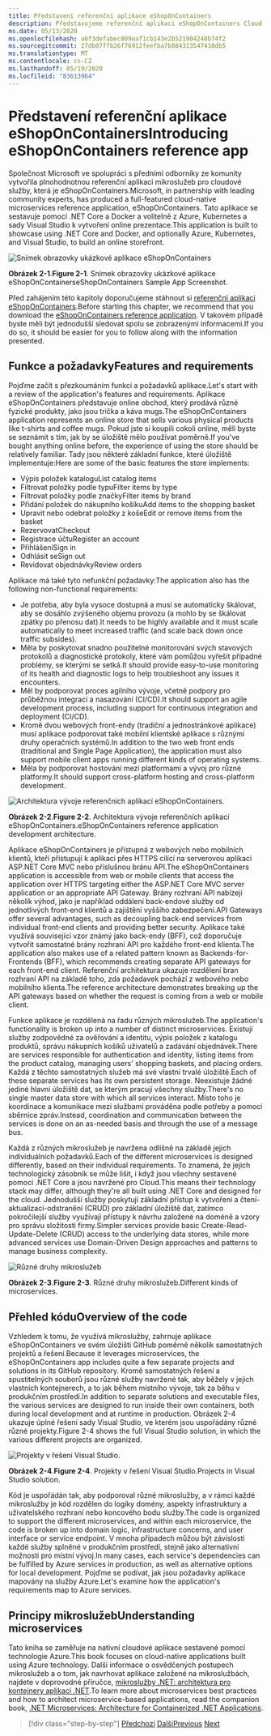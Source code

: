 ```yaml
---
title: Představení referenční aplikace eShopOnContainers
description: Představujeme referenční aplikaci eShopOnContainers Cloud Native mikroslužeb pro ASP.NET Core a Azure.
ms.date: 05/13/2020
ms.openlocfilehash: a6f3defabec809eaf1cb143e2b521904248b74f2
ms.sourcegitcommit: 27db07ffb26f76912feefba7b884313547410db5
ms.translationtype: MT
ms.contentlocale: cs-CZ
ms.lasthandoff: 05/19/2020
ms.locfileid: "83613964"
---
```

# <a name="introducing-eshoponcontainers-reference-app"></a><span data-ttu-id="2f20c-103">Představení referenční aplikace eShopOnContainers</span><span class="sxs-lookup"><span data-stu-id="2f20c-103">Introducing eShopOnContainers reference app</span></span>

<span data-ttu-id="2f20c-104">Společnost Microsoft ve spolupráci s předními odborníky ze komunity vytvořila plnohodnotnou referenční aplikaci mikroslužeb pro cloudové služby, která je eShopOnContainers.</span><span class="sxs-lookup"><span data-stu-id="2f20c-104">Microsoft, in partnership with leading community experts, has produced a full-featured cloud-native microservices reference application, eShopOnContainers.</span></span> <span data-ttu-id="2f20c-105">Tato aplikace se sestavuje pomocí .NET Core a Docker a volitelně z Azure, Kubernetes a sady Visual Studio k vytvoření online prezentace.</span><span class="sxs-lookup"><span data-stu-id="2f20c-105">This application is built to showcase using .NET Core and Docker, and optionally Azure, Kubernetes, and Visual Studio, to build an online storefront.</span></span>

![Snímek obrazovky ukázkové aplikace eShopOnContainers](./media/eshoponcontainers-sample-app-screenshot.png)

<span data-ttu-id="2f20c-107">**Obrázek 2-1**.</span><span class="sxs-lookup"><span data-stu-id="2f20c-107">**Figure 2-1**.</span></span> <span data-ttu-id="2f20c-108">Snímek obrazovky ukázkové aplikace eShopOnContainers</span><span class="sxs-lookup"><span data-stu-id="2f20c-108">eShopOnContainers Sample App Screenshot.</span></span>

<span data-ttu-id="2f20c-109">Před zahájením této kapitoly doporučujeme stáhnout si [referenční aplikaci eShopOnContainers](https://github.com/dotnet-architecture/eShopOnContainers).</span><span class="sxs-lookup"><span data-stu-id="2f20c-109">Before starting this chapter, we recommend that you download the [eShopOnContainers reference application](https://github.com/dotnet-architecture/eShopOnContainers).</span></span> <span data-ttu-id="2f20c-110">V takovém případě byste měli být jednodušší sledovat spolu se zobrazenými informacemi.</span><span class="sxs-lookup"><span data-stu-id="2f20c-110">If you do so, it should be easier for you to follow along with the information presented.</span></span>

## <a name="features-and-requirements"></a><span data-ttu-id="2f20c-111">Funkce a požadavky</span><span class="sxs-lookup"><span data-stu-id="2f20c-111">Features and requirements</span></span>

<span data-ttu-id="2f20c-112">Pojďme začít s přezkoumáním funkcí a požadavků aplikace.</span><span class="sxs-lookup"><span data-stu-id="2f20c-112">Let's start with a review of the application's features and requirements.</span></span> <span data-ttu-id="2f20c-113">Aplikace eShopOnContainers představuje online obchod, který prodává různé fyzické produkty, jako jsou trička a káva mugs.</span><span class="sxs-lookup"><span data-stu-id="2f20c-113">The eShopOnContainers application represents an online store that sells various physical products like t-shirts and coffee mugs.</span></span> <span data-ttu-id="2f20c-114">Pokud jste si koupili cokoli online, měli byste se seznámit s tím, jak by se úložiště mělo používat poměrně.</span><span class="sxs-lookup"><span data-stu-id="2f20c-114">If you've bought anything online before, the experience of using the store should be relatively familiar.</span></span> <span data-ttu-id="2f20c-115">Tady jsou některé základní funkce, které úložiště implementuje:</span><span class="sxs-lookup"><span data-stu-id="2f20c-115">Here are some of the basic features the store implements:</span></span>

- <span data-ttu-id="2f20c-116">Výpis položek katalogu</span><span class="sxs-lookup"><span data-stu-id="2f20c-116">List catalog items</span></span>
- <span data-ttu-id="2f20c-117">Filtrovat položky podle typu</span><span class="sxs-lookup"><span data-stu-id="2f20c-117">Filter items by type</span></span>
- <span data-ttu-id="2f20c-118">Filtrovat položky podle značky</span><span class="sxs-lookup"><span data-stu-id="2f20c-118">Filter items by brand</span></span>
- <span data-ttu-id="2f20c-119">Přidání položek do nákupního košíku</span><span class="sxs-lookup"><span data-stu-id="2f20c-119">Add items to the shopping basket</span></span>
- <span data-ttu-id="2f20c-120">Upravit nebo odebrat položky z koše</span><span class="sxs-lookup"><span data-stu-id="2f20c-120">Edit or remove items from the basket</span></span>
- <span data-ttu-id="2f20c-121">Rezervovat</span><span class="sxs-lookup"><span data-stu-id="2f20c-121">Checkout</span></span>
- <span data-ttu-id="2f20c-122">Registrace účtu</span><span class="sxs-lookup"><span data-stu-id="2f20c-122">Register an account</span></span>
- <span data-ttu-id="2f20c-123">Přihlášení</span><span class="sxs-lookup"><span data-stu-id="2f20c-123">Sign in</span></span>
- <span data-ttu-id="2f20c-124">Odhlásit se</span><span class="sxs-lookup"><span data-stu-id="2f20c-124">Sign out</span></span>
- <span data-ttu-id="2f20c-125">Revidovat objednávky</span><span class="sxs-lookup"><span data-stu-id="2f20c-125">Review orders</span></span>

<span data-ttu-id="2f20c-126">Aplikace má také tyto nefunkční požadavky:</span><span class="sxs-lookup"><span data-stu-id="2f20c-126">The application also has the following non-functional requirements:</span></span>

- <span data-ttu-id="2f20c-127">Je potřeba, aby byla vysoce dostupná a musí se automaticky škálovat, aby se dosáhlo zvýšeného objemu provozu (a mohlo by se škálovat zpátky po přenosu dat).</span><span class="sxs-lookup"><span data-stu-id="2f20c-127">It needs to be highly available and it must scale automatically to meet increased traffic (and scale back down once traffic subsides).</span></span>
- <span data-ttu-id="2f20c-128">Měla by poskytovat snadno použitelné monitorování svých stavových protokolů a diagnostické protokoly, které vám pomůžou vyřešit případné problémy, se kterými se setká.</span><span class="sxs-lookup"><span data-stu-id="2f20c-128">It should provide easy-to-use monitoring of its health and diagnostic logs to help troubleshoot any issues it encounters.</span></span>
- <span data-ttu-id="2f20c-129">Měl by podporovat proces agilního vývoje, včetně podpory pro průběžnou integraci a nasazování (CI/CD).</span><span class="sxs-lookup"><span data-stu-id="2f20c-129">It should support an agile development process, including support for continuous integration and deployment (CI/CD).</span></span>
- <span data-ttu-id="2f20c-130">Kromě dvou webových front-endy (tradiční a jednostránkové aplikace) musí aplikace podporovat také mobilní klientské aplikace s různými druhy operačních systémů.</span><span class="sxs-lookup"><span data-stu-id="2f20c-130">In addition to the two web front ends (traditional and Single Page Application), the application must also support mobile client apps running different kinds of operating systems.</span></span>
- <span data-ttu-id="2f20c-131">Měla by podporovat hostování mezi platformami a vývoj pro různé platformy.</span><span class="sxs-lookup"><span data-stu-id="2f20c-131">It should support cross-platform hosting and cross-platform development.</span></span>

![Architektura vývoje referenčních aplikací eShopOnContainers.](./media/eshoponcontainers-development-architecture.png)

<span data-ttu-id="2f20c-133">**Obrázek 2-2**.</span><span class="sxs-lookup"><span data-stu-id="2f20c-133">**Figure 2-2**.</span></span> <span data-ttu-id="2f20c-134">Architektura vývoje referenčních aplikací eShopOnContainers.</span><span class="sxs-lookup"><span data-stu-id="2f20c-134">eShopOnContainers reference application development architecture.</span></span>

<span data-ttu-id="2f20c-135">Aplikace eShopOnContainers je přístupná z webových nebo mobilních klientů, kteří přistupují k aplikaci přes HTTPS cílící na serverovou aplikaci ASP.NET Core MVC nebo příslušnou bránu API.</span><span class="sxs-lookup"><span data-stu-id="2f20c-135">The eShopOnContainers application is accessible from web or mobile clients that access the application over HTTPS targeting either the ASP.NET Core MVC server application or an appropriate API Gateway.</span></span> <span data-ttu-id="2f20c-136">Brány rozhraní API nabízejí několik výhod, jako je například oddálení back-endové služby od jednotlivých front-end klientů a zajištění vyššího zabezpečení.</span><span class="sxs-lookup"><span data-stu-id="2f20c-136">API Gateways offer several advantages, such as decoupling back-end services from individual front-end clients and providing better security.</span></span> <span data-ttu-id="2f20c-137">Aplikace také využívá související vzor známý jako back-endy (BFF), což doporučuje vytvořit samostatné brány rozhraní API pro každého front-end klienta.</span><span class="sxs-lookup"><span data-stu-id="2f20c-137">The application also makes use of a related pattern known as Backends-for-Frontends (BFF), which recommends creating separate API gateways for each front-end client.</span></span> <span data-ttu-id="2f20c-138">Referenční architektura ukazuje rozdělení bran rozhraní API na základě toho, zda požadavek pochází z webového nebo mobilního klienta.</span><span class="sxs-lookup"><span data-stu-id="2f20c-138">The reference architecture demonstrates breaking up the API gateways based on whether the request is coming from a web or mobile client.</span></span>

<span data-ttu-id="2f20c-139">Funkce aplikace je rozdělená na řadu různých mikroslužeb.</span><span class="sxs-lookup"><span data-stu-id="2f20c-139">The application's functionality is broken up into a number of distinct microservices.</span></span> <span data-ttu-id="2f20c-140">Existují služby zodpovědné za ověřování a identitu, výpis položek z katalogu produktů, správu nákupních košíků uživatelů a zadávání objednávek.</span><span class="sxs-lookup"><span data-stu-id="2f20c-140">There are services responsible for authentication and identity, listing items from the product catalog, managing users' shopping baskets, and  placing orders.</span></span> <span data-ttu-id="2f20c-141">Každá z těchto samostatných služeb má své vlastní trvalé úložiště.</span><span class="sxs-lookup"><span data-stu-id="2f20c-141">Each of these separate services has its own persistent storage.</span></span> <span data-ttu-id="2f20c-142">Neexistuje žádné jediné hlavní úložiště dat, se kterým pracují všechny služby.</span><span class="sxs-lookup"><span data-stu-id="2f20c-142">There's no single master data store with which all services interact.</span></span> <span data-ttu-id="2f20c-143">Místo toho je koordinace a komunikace mezi službami prováděna podle potřeby a pomocí sběrnice zpráv.</span><span class="sxs-lookup"><span data-stu-id="2f20c-143">Instead, coordination and communication between the services is done on an as-needed basis and through the use of a message bus.</span></span>

<span data-ttu-id="2f20c-144">Každá z různých mikroslužeb je navržena odlišně na základě jejich individuálních požadavků.</span><span class="sxs-lookup"><span data-stu-id="2f20c-144">Each of the different microservices is designed differently, based on their individual requirements.</span></span> <span data-ttu-id="2f20c-145">To znamená, že jejich technologický zásobník se může lišit, i když jsou všechny sestavené pomocí .NET Core a jsou navržené pro Cloud.</span><span class="sxs-lookup"><span data-stu-id="2f20c-145">This means their technology stack may differ, although they're all built using .NET Core and designed for the cloud.</span></span> <span data-ttu-id="2f20c-146">Jednodušší služby poskytují základní přístup k vytvoření a čtení-aktualizaci-odstranění (CRUD) pro základní úložiště dat, zatímco pokročilejší služby využívají přístupy k návrhu založené na doméně a vzory pro správu složitosti firmy.</span><span class="sxs-lookup"><span data-stu-id="2f20c-146">Simpler services provide basic Create-Read-Update-Delete (CRUD) access to the underlying data stores, while more advanced services use Domain-Driven Design approaches and patterns to manage business complexity.</span></span>

![Různé druhy mikroslužeb](./media/different-kinds-of-microservices.png)

<span data-ttu-id="2f20c-148">**Obrázek 2-3**.</span><span class="sxs-lookup"><span data-stu-id="2f20c-148">**Figure 2-3**.</span></span> <span data-ttu-id="2f20c-149">Různé druhy mikroslužeb.</span><span class="sxs-lookup"><span data-stu-id="2f20c-149">Different kinds of microservices.</span></span>

## <a name="overview-of-the-code"></a><span data-ttu-id="2f20c-150">Přehled kódu</span><span class="sxs-lookup"><span data-stu-id="2f20c-150">Overview of the code</span></span>

<span data-ttu-id="2f20c-151">Vzhledem k tomu, že využívá mikroslužby, zahrnuje aplikace eShopOnContainers ve svém úložišti GitHub poměrně několik samostatných projektů a řešení.</span><span class="sxs-lookup"><span data-stu-id="2f20c-151">Because it leverages microservices, the eShopOnContainers app includes quite a few separate projects and solutions in its GitHub repository.</span></span> <span data-ttu-id="2f20c-152">Kromě samostatných řešení a spustitelných souborů jsou různé služby navržené tak, aby běžely v jejich vlastních kontejnerech, a to jak během místního vývoje, tak za běhu v produkčním prostředí.</span><span class="sxs-lookup"><span data-stu-id="2f20c-152">In addition to separate solutions and executable files, the various services are designed to run inside their own containers, both during local development and at runtime in production.</span></span> <span data-ttu-id="2f20c-153">Obrázek 2-4 ukazuje úplné řešení sady Visual Studio, ve kterém jsou uspořádány různé různé projekty.</span><span class="sxs-lookup"><span data-stu-id="2f20c-153">Figure 2-4 shows the full Visual Studio solution, in which the various different projects are organized.</span></span>

![Projekty v řešení Visual Studio.](./media/projects-in-visual-studio-solution.png)

<span data-ttu-id="2f20c-155">**Obrázek 2-4**.</span><span class="sxs-lookup"><span data-stu-id="2f20c-155">**Figure 2-4**.</span></span> <span data-ttu-id="2f20c-156">Projekty v řešení Visual Studio.</span><span class="sxs-lookup"><span data-stu-id="2f20c-156">Projects in Visual Studio solution.</span></span>

<span data-ttu-id="2f20c-157">Kód je uspořádán tak, aby podporoval různé mikroslužby, a v rámci každé mikroslužby je kód rozdělen do logiky domény, aspekty infrastruktury a uživatelského rozhraní nebo koncového bodu služby.</span><span class="sxs-lookup"><span data-stu-id="2f20c-157">The code is organized to support the different microservices, and within each microservice, the code is broken up into domain logic, infrastructure concerns, and user interface or service endpoint.</span></span> <span data-ttu-id="2f20c-158">V mnoha případech můžou být závislosti každé služby splněné v produkčním prostředí, stejně jako alternativní možnosti pro místní vývoj.</span><span class="sxs-lookup"><span data-stu-id="2f20c-158">In many cases, each service's dependencies can be fulfilled by Azure services in production, as well as alternative options for local development.</span></span> <span data-ttu-id="2f20c-159">Pojďme se podívat, jak jsou požadavky aplikace mapovány na služby Azure.</span><span class="sxs-lookup"><span data-stu-id="2f20c-159">Let's examine how the application's requirements map to Azure services.</span></span>

## <a name="understanding-microservices"></a><span data-ttu-id="2f20c-160">Principy mikroslužeb</span><span class="sxs-lookup"><span data-stu-id="2f20c-160">Understanding microservices</span></span>

<span data-ttu-id="2f20c-161">Tato kniha se zaměřuje na nativní cloudové aplikace sestavené pomocí technologie Azure.</span><span class="sxs-lookup"><span data-stu-id="2f20c-161">This book focuses on cloud-native applications built using Azure technology.</span></span> <span data-ttu-id="2f20c-162">Další informace o osvědčených postupech mikroslužeb a o tom, jak navrhovat aplikace založené na mikroslužbách, najdete v doprovodné příručce, [mikroslužby .NET: architektura pro kontejnery aplikací .NET](https://dotnet.microsoft.com/download/thank-you/microservices-architecture-ebook).</span><span class="sxs-lookup"><span data-stu-id="2f20c-162">To learn more about microservices best practices and how to architect microservice-based applications, read the companion book, [.NET Microservices: Architecture for Containerized .NET Applications](https://dotnet.microsoft.com/download/thank-you/microservices-architecture-ebook).</span></span>

>[!div class="step-by-step"]
><span data-ttu-id="2f20c-163">[Předchozí](candidate-apps.md) 
> [Další](map-eshoponcontainers-azure-services.md)</span><span class="sxs-lookup"><span data-stu-id="2f20c-163">[Previous](candidate-apps.md)
[Next](map-eshoponcontainers-azure-services.md)</span></span>
